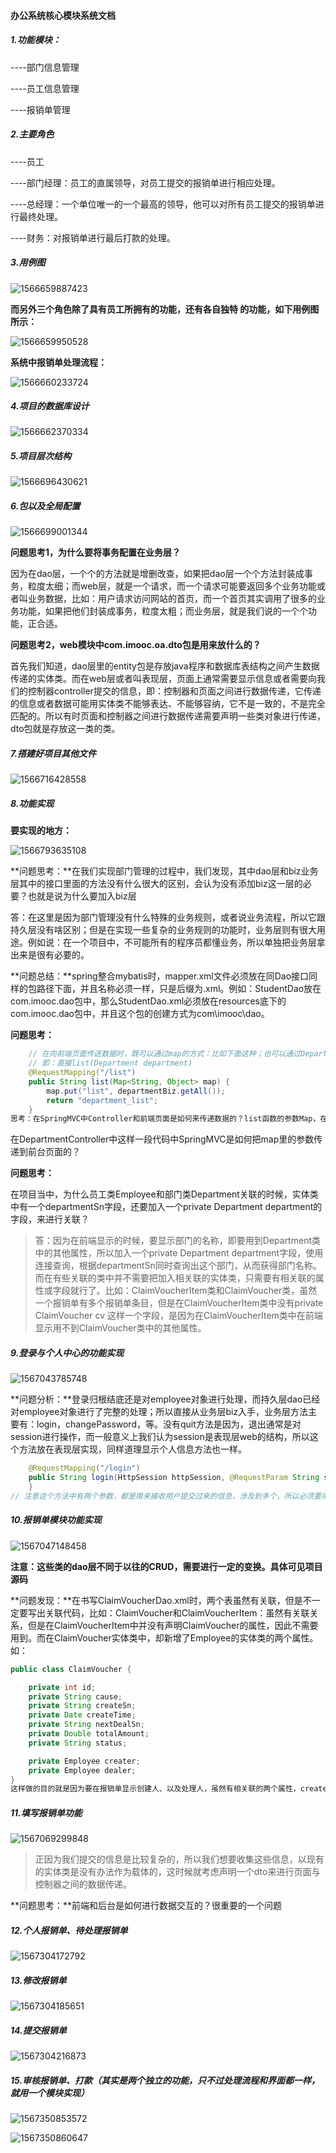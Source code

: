 #### 办公系统核心模块系统文档

##### 1.功能模块：

----部门信息管理

----员工信息管理

----报销单管理

##### 2.主要角色

----员工

----部门经理：员工的直属领导，对员工提交的报销单进行相应处理。

----总经理：一个单位唯一的一个最高的领导，他可以对所有员工提交的报销单进行最终处理。

----财务：对报销单进行最后打款的处理。

##### 3.用例图

![1566659887423](C:\Users\cmy\AppData\Roaming\Typora\typora-user-images\1566659887423.png)

**而另外三个角色除了具有员工所拥有的功能，还有各自独特 的功能，如下用例图所示：**

![1566659950528](C:\Users\cmy\AppData\Roaming\Typora\typora-user-images\1566659950528.png)

**系统中报销单处理流程：**

![1566660233724](C:\Users\cmy\AppData\Roaming\Typora\typora-user-images\1566660233724.png)

##### 4.项目的数据库设计

![1566662370334](C:\Users\cmy\AppData\Roaming\Typora\typora-user-images\1566662370334.png)

##### 5.项目层次结构

![1566696430621](C:\Users\cmy\AppData\Roaming\Typora\typora-user-images\1566696430621.png)

##### 6.包以及全局配置

![1566699001344](C:\Users\cmy\AppData\Roaming\Typora\typora-user-images\1566699001344.png)

**问题思考1，为什么要将事务配置在业务层？**

因为在dao层，一个个的方法就是增删改查，如果把dao层一个个方法封装成事务，粒度太细；而web层，就是一个请求，而一个请求可能要返回多个业务功能或者叫业务数据，比如：用户请求访问网站的首页，而一个首页其实调用了很多的业务功能，如果把他们封装成事务，粒度太粗；而业务层，就是我们说的一个个功能，正合适。

**问题思考2，web模块中com.imooc.oa.dto包是用来放什么的？**

首先我们知道，dao层里的entity包是存放java程序和数据库表结构之间产生数据传递的实体类。而在web层或者叫表现层，页面上通常需要显示信息或者需要向我们的控制器controller提交的信息，即：控制器和页面之间进行数据传递，它传递的信息或者数据可能用实体类不能够表达、不能够容纳，它不是一致的，不是完全匹配的。所以有时页面和控制器之间进行数据传递需要声明一些类对象进行传递，dto包就是存放这一类的类。

##### 7.搭建好项目其他文件

![1566716428558](C:\Users\cmy\AppData\Roaming\Typora\typora-user-images\1566716428558.png)

##### 8.功能实现

**要实现的地方：**

![1566793635108](C:\Users\cmy\AppData\Roaming\Typora\typora-user-images\1566793635108.png)

**问题思考：**在我们实现部门管理的过程中，我们发现，其中dao层和biz业务层其中的接口里面的方法没有什么很大的区别，会认为没有添加biz这一层的必要？也就是说为什么要加入biz层

答：在这里是因为部门管理没有什么特殊的业务规则，或者说业务流程，所以它跟持久层没有啥区别；但是在实现一些复杂的业务规则的功能时，业务层则有很大用途。例如说：在一个项目中，不可能所有的程序员都懂业务，所以单独把业务层拿出来是很有必要的。

**问题总结：**spring整合mybatis时，mapper.xml文件必须放在同Dao接口同样的包路径下面，并且名称必须一样，只是后缀为.xml。例如：StudentDao放在com.imooc.dao包中，那么StudentDao.xml必须放在resources底下的com.imooc.dao包中，并且这个包的创建方式为com\imooc\dao。

**问题思考：**

``` java
	// 在向前端页面传送数据时，既可以通过map的方式：比如下面这种；也可以通过Department类对象传输
	// 即：直接list(Department department)
	@RequestMapping("/list")
    public String list(Map<String, Object> map) {
        map.put("list", departmentBiz.getAll());
        return "department_list";
    }
思考：在SpringMVC中Controller和前端页面是如何来传递数据的？list函数的参数Map，在数据传输过程中起什么作用？
```

在DepartmentController中这样一段代码中SpringMVC是如何把map里的参数传递到前台页面的？

**问题思考：**

在项目当中，为什么员工类Employee和部门类Department关联的时候，实体类中有一个departmentSn字段，还要加入一个private Department department的字段，来进行关联？

> 答：因为在前端显示的时候，要显示部门的名称，即要用到Department类中的其他属性，所以加入一个private Department department字段，使用连接查询，根据departmentSn同时查询出这个部门，从而获得部门名称。而在有些关联的类中并不需要把加入相关联的实体类，只需要有相关联的属性或字段就行了。比如：ClaimVoucherItem类和ClaimVoucher类，虽然一个报销单有多个报销单条目，但是在ClaimVoucherItem类中没有private ClaimVoucher cv  这样一个字段，是因为在ClaimVoucherItem类中在前端显示用不到ClaimVoucher类中的其他属性。

##### 9.登录与个人中心的功能实现

![1567043785748](C:\Users\cmy\AppData\Roaming\Typora\typora-user-images\1567043785748.png)

**问题分析：**登录归根结底还是对employee对象进行处理，而持久层dao已经对employee对象进行了完整的处理；所以直接从业务层biz入手，业务层方法主要有：login，changePassword，等。没有quit方法是因为，退出通常是对session进行操作，而一般意义上我们认为session是表现层web的结构，所以这个方法放在表现层实现，同样道理显示个人信息方法也一样。

``` java
	@RequestMapping("/login")
    public String login(HttpSession httpSession, @RequestParam String sn, @RequestParam String password) {
    }
// 注意这个方法中有两个参数，都是用来接收用户提交过来的信息，涉及到多个，所以必须要用@RequestParam注解，来标明这两个参数都是用来接收用户提交过来的信息。
```

##### 10.报销单模块功能实现

![1567047148458](C:\Users\cmy\AppData\Roaming\Typora\typora-user-images\1567047148458.png)

**注意：这些类的dao层不同于以往的CRUD，需要进行一定的变换。具体可见项目源码**

**问题发现：**在书写ClaimVoucherDao.xml时，两个表虽然有关联，但是不一定要写出关联代码，比如：ClaimVoucher和ClaimVoucherItem：虽然有关联关系，但是在ClaimVoucherItem中并没有声明ClaimVoucher的属性，因此不需要用到。而在ClaimVoucher实体类中，却新增了Employee的实体类的两个属性。如：

``` java
public class ClaimVoucher {

    private int id;
    private String cause;
    private String createSn;
    private Date createTime;
    private String nextDealSn;
    private Double totalAmount;
    private String status;

    private Employee creater;
    private Employee dealer;
}
这样做的目的就是因为要在报销单显示创建人、以及处理人，虽然有相关联的两个属性，createSn、nextDealSn，但是总不能只显示他们的编号吧，看上去不直观。因此还需要多创建两个Employee实体类的属性。有的关联关系不需要添加，是因为不需要使用到，所以没有添加实体类属性。
```

##### 11.填写报销单功能

![1567069299848](C:\Users\cmy\AppData\Roaming\Typora\typora-user-images\1567069299848.png)

> 正因为我们提交的信息是比较复杂的，所以我们想要收集这些信息，以现有的实体类是没有办法作为载体的，这时候就考虑声明一个dto来进行页面与控制器之间的数据传递。

**问题思考：**前端和后台是如何进行数据交互的？很重要的一个问题

##### 12.个人报销单、待处理报销单

![1567304172792](C:\Users\cmy\AppData\Roaming\Typora\typora-user-images\1567304172792.png)



##### 13.修改报销单

![1567304185651](C:\Users\cmy\AppData\Roaming\Typora\typora-user-images\1567304185651.png)

##### 14.提交报销单

![1567304216873](C:\Users\cmy\AppData\Roaming\Typora\typora-user-images\1567304216873.png)

##### 15.审核报销单、打款（其实是两个独立的功能，只不过处理流程和界面都一样，就用一个模块实现）

![1567350853572](C:\Users\cmy\AppData\Roaming\Typora\typora-user-images\1567350853572.png)

![1567350860647](C:\Users\cmy\AppData\Roaming\Typora\typora-user-images\1567350860647.png)

